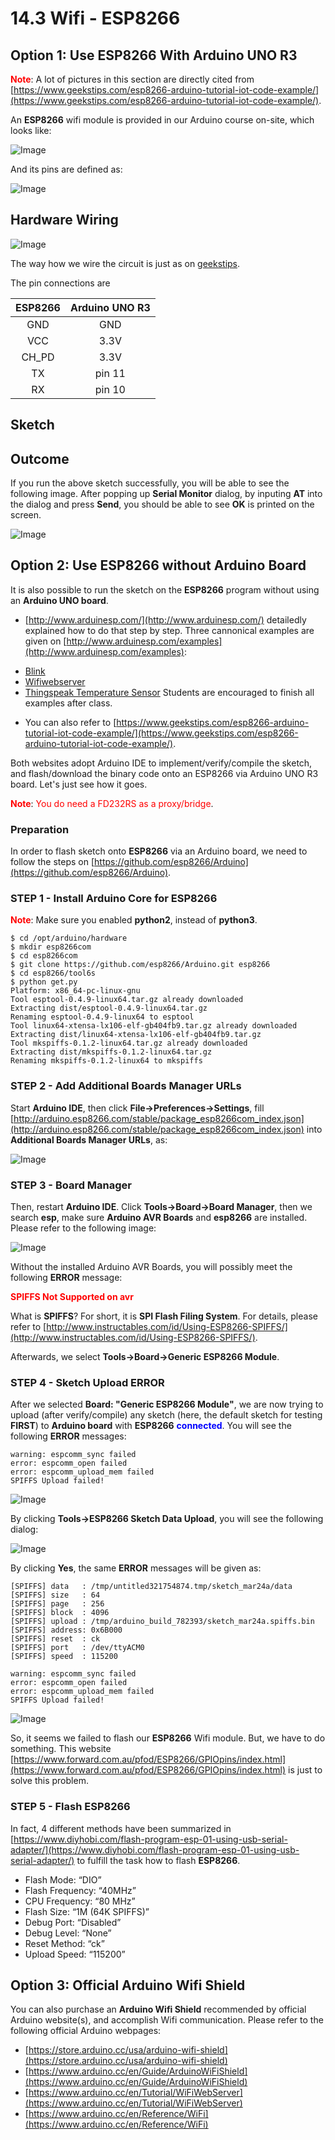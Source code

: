 # 14.3 Wifi - ESP8266


## Option 1: Use ESP8266 With Arduino UNO R3

**<span style="color:red">Note</span>**: A lot of pictures in this section are directly cited from [https://www.geekstips.com/esp8266-arduino-tutorial-iot-code-example/](https://www.geekstips.com/esp8266-arduino-tutorial-iot-code-example/).

An **ESP8266** wifi module is provided in our Arduino course on-site, which looks like:

![Image](../../Examples/geekstips/espressif_esp8266.jpg)

And its pins are defined as:

![Image](../../Examples/geekstips/ESP8266-Pinout-GeeksTips-300x124.jpg)



## Hardware Wiring
![Image](../../Examples/geekstips/002_wifi_esp8266.jpg)

The way how we wire the circuit is just as on [geekstips](https://www.geekstips.com/wp-content/uploads/2016/12/ESP8266-WiFi-ESP-01-aansluiten-via-Arduino.jpg).

The pin connections are

ESP8266 | Arduino UNO R3  
--------- | ------- 
<center>GND</center> | <center>GND</center>
<center>VCC</center> | <center>3.3V</center>
<center>CH_PD</center> | <center>3.3V</center>
<center>TX</center> | <center>pin 11</center>
<center>RX</center> | <center>pin 10</center>



## Sketch
<!-- The code can be found at [Examples_Arduino - adafruit - _002_Wifi_ESP8266 - _002_Wifi_ESP8266.ino](https://github.com/LongerVisionRobot/Examples_Arduino/blob/master/arduinocc/_002_Wifi_ESP8266/_002_Wifi_ESP8266.ino).
You can also refer to [https://www.arduino.cc/en/Tutorial/SoftwareSerialExample](https://www.arduino.cc/en/Tutorial/SoftwareSerialExample).
```
#include <SoftwareSerial.h>

SoftwareSerial mySerial(0,1);	// RX=0, TX=1

void setup() {
  // Open serial communications and wait for port to open:
  Serial.begin(115200);
  while(!Serial) {
    ;	// wait for serial port to connect. Needed for Leonardo only
  }

  // set the data rate for the SoftwareSerial port
  mySerial.begin(115200);
}

void loop() {
  if(mySerial.available())
    Serial.write(mySerial.read());
  if(Serial.available())
    mySerial.write(Serial.read());
}
``` -->


## Outcome

If you run the above sketch successfully, you will be able to see the following image. After popping up **Serial Monitor** dialog, by inputing **AT** into the dialog and press **Send**, you should be able to see **OK** is printed on the screen.

![Image](../../Examples/geekstips/esp8266_AT_success.jpg)



## Option 2: Use ESP8266 without Arduino Board

It is also possible to run the sketch on the **ESP8266** program without using an **Arduino UNO board**.

* [http://www.arduinesp.com/](http://www.arduinesp.com/) detailedly explained how to do that step by step. Three cannonical examples are given on [http://www.arduinesp.com/examples](http://www.arduinesp.com/examples):
- [Blink](http://www.arduinesp.com/blink)
- [Wifiwebserver](http://www.arduinesp.com/wifiwebserver)
- [Thingspeak Temperature Sensor](http://www.arduinesp.com/thingspeak)
Students are encouraged to finish all examples after class.
* You can also refer to [https://www.geekstips.com/esp8266-arduino-tutorial-iot-code-example/](https://www.geekstips.com/esp8266-arduino-tutorial-iot-code-example/).

Both websites adopt Arduino IDE to implement/verify/compile the sketch, and flash/download the binary code onto an ESP8266 via Arduino UNO R3 board. Let's just see how it goes. 

**<span style="color:red">Note</span>**: <span style="color:red">You do need a FD232RS as a proxy/bridge</span>.


### Preparation

In order to flash sketch onto **ESP8266** via an Arduino board, we need to follow the steps on 
[https://github.com/esp8266/Arduino](https://github.com/esp8266/Arduino).



### STEP 1 - Install Arduino Core for ESP8266
**<span style="color:red">Note</span>**: Make sure you enabled **python2**, instead of **python3**.
```
$ cd /opt/arduino/hardware
$ mkdir esp8266com
$ cd esp8266com
$ git clone https://github.com/esp8266/Arduino.git esp8266
$ cd esp8266/tool6s
$ python get.py
Platform: x86_64-pc-linux-gnu
Tool esptool-0.4.9-linux64.tar.gz already downloaded
Extracting dist/esptool-0.4.9-linux64.tar.gz
Renaming esptool-0.4.9-linux64 to esptool
Tool linux64-xtensa-lx106-elf-gb404fb9.tar.gz already downloaded
Extracting dist/linux64-xtensa-lx106-elf-gb404fb9.tar.gz
Tool mkspiffs-0.1.2-linux64.tar.gz already downloaded
Extracting dist/mkspiffs-0.1.2-linux64.tar.gz
Renaming mkspiffs-0.1.2-linux64 to mkspiffs
```


### STEP 2 - Add Additional Boards Manager URLs
Start **Arduino IDE**, then click **File->Preferences->Settings**, fill [http://arduino.esp8266.com/stable/package_esp8266com_index.json](http://arduino.esp8266.com/stable/package_esp8266com_index.json) into **Additional Boards Manager URLs**, as:

![Image](../../Examples/geekstips/AdditionalBoardsManagerURLs.jpg)


### STEP 3 - Board Manager
Then, restart **Arduino IDE**. Click **Tools->Board->Board Manager**, then we search **esp**, make sure **Arduino AVR Boards** and **esp8266** are installed. Please refer to the following image:

![Image](../../Examples/geekstips/ArduinoESP8266.jpg)

Without the installed Arduino AVR Boards, you will possibly meet the following **ERROR** message:

**<span style="color:red">SPIFFS Not Supported on avr</span>**

What is **SPIFFS**? For short, it is **SPI Flash Filing System**. For details, please refer to [http://www.instructables.com/id/Using-ESP8266-SPIFFS/](http://www.instructables.com/id/Using-ESP8266-SPIFFS/).

Afterwards, we select **Tools->Board->Generic ESP8266 Module**. 


### STEP 4 - Sketch Upload ERROR
After we selected **Board: "Generic ESP8266 Module"**, we are now trying to upload (after verify/compile) any sketch (here, the default sketch for testing **FIRST**) to **Arduino board** with **ESP8266** **<span style="color:blue">connected</span>**. You will see the following **ERROR** messages:
```
warning: espcomm_sync failed
error: espcomm_open failed
error: espcomm_upload_mem failed
SPIFFS Upload failed!
```
![Image](../../Examples/geekstips/espcomm_error.jpg)



By clicking **Tools->ESP8266 Sketch Data Upload**, you will see the following dialog:

![Image](../../Examples/geekstips/spiffs_dialog.jpg)

By clicking **Yes**, the same **ERROR** messages will be given as:
```
[SPIFFS] data   : /tmp/untitled321754874.tmp/sketch_mar24a/data
[SPIFFS] size   : 64
[SPIFFS] page   : 256
[SPIFFS] block  : 4096
[SPIFFS] upload : /tmp/arduino_build_782393/sketch_mar24a.spiffs.bin
[SPIFFS] address: 0x6B000
[SPIFFS] reset  : ck
[SPIFFS] port   : /dev/ttyACM0
[SPIFFS] speed  : 115200

warning: espcomm_sync failed
error: espcomm_open failed
error: espcomm_upload_mem failed
SPIFFS Upload failed!
```
![Image](../../Examples/geekstips/espcomm_error1.jpg)


So, it seems we failed to flash our **ESP8266** Wifi module. But, we have to do something. This website [https://www.forward.com.au/pfod/ESP8266/GPIOpins/index.html](https://www.forward.com.au/pfod/ESP8266/GPIOpins/index.html) is just to solve this problem.


### STEP 5 - Flash ESP8266

In fact, 4 different methods have been summarized in [https://www.diyhobi.com/flash-program-esp-01-using-usb-serial-adapter/](https://www.diyhobi.com/flash-program-esp-01-using-usb-serial-adapter/) to fulfill the task how to flash **ESP8266**.


* Flash Mode: “DIO”
* Flash Frequency: “40MHz”
* CPU Frequency: “80 MHz”
* Flash Size: “1M (64K SPIFFS)”
* Debug Port: “Disabled”
* Debug Level: “None”
* Reset Method: “ck”
* Upload Speed: “115200”



## Option 3: Official Arduino Wifi Shield

You can also purchase an **Arduino Wifi Shield** recommended by official Arduino website(s), and accomplish Wifi communication. Please refer to the following official Arduino webpages:
* [https://store.arduino.cc/usa/arduino-wifi-shield](https://store.arduino.cc/usa/arduino-wifi-shield)
* [https://www.arduino.cc/en/Guide/ArduinoWiFiShield](https://www.arduino.cc/en/Guide/ArduinoWiFiShield)
* [https://www.arduino.cc/en/Tutorial/WiFiWebServer](https://www.arduino.cc/en/Tutorial/WiFiWebServer)
* [https://www.arduino.cc/en/Reference/WiFi](https://www.arduino.cc/en/Reference/WiFi)

